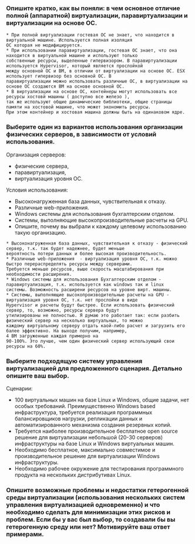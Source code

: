 ### Опишите кратко, как вы поняли: в чем основное отличие полной (аппаратной) виртуализации, паравиртуализации и виртуализации на основе ОС.
```
* При полной виртуализации гостевая ОС не знает, что находится в виртуальной машине. Используется полная изоляция 
ОС которая не модифицируется.
* При использовании паравиртуализации, гостевая ОС знает, что она находится в виртуальной машине и используют только 
собственные ресурсы, выделенные гипервизором. В паравиртуализации используется Hypervisor, который является прослойкой 
между основной ОС и ВМ, в отличии от виртуализации на основе ОС. ESX использует гипервизор без основной ОС. В 
паравиртуализации можно использовать различные ОС, в виртуализации на основе ОС создаются ВМ на основе основной ОС.
* В виртуализации на основе ОС, контейнеры могут использовать все ресурсы хостовй машины ( доступно все железо ),
так же используют общие динамические библиотеки, общие страницы  памяти на хостовой машине, что может экономить ресурсы.
При этом контейнер и хостовая машина должны быть на одинаковом ядре.
```
### Выберите один из вариантов использования организации физических серверов, в зависимости от условий использования.

Организация серверов:
* физические сервера,
* паравиртуализация,
* виртуализация уровня ОС.

Условия использования:
* Высоконагруженная база данных, чувствительная к отказу.
* Различные web-приложения.
* Windows системы для использования бухгалтерским отделом.
* Системы, выполняющие высокопроизводительные расчеты на GPU.
* Опишите, почему вы выбрали к каждому целевому использованию такую организацию.
```
* Высоконагруженная база данных, чувствительная к отказу - физический сервер, т.к. так будет надежнее, будет меньше 
вероятность потери данных и более высокая производительность.
* Различные web-приложения	- виртуализация уровня ОС, т.к. можно быстро перераспределять ресурсы между серверами. 
Требуется меньше ресурсов, выше скорость масштабирования при необходимости расширения.
* Windows системы для использования Бухгалтерским отделом - паравиртуализация, т.к. используется как windows так и linux
системы. Возможность расширени ресурсов на уровне вирт. машины. 
* Системы, выполняющие высокопроизводительные расчеты на GPU - виртуализация уровня ОС, т.к. нет прослойки в виде 
Hypervisor и расчеты будут быстрее. Если использовать физический сервер, то, возможно, ресурсы сервера будут 
утилизированы не полностью. Я думаю это работает так: если разбить физический сервер на несколько виртуальных, то можно 
каждому виртуальному серверу отдать каой-либо расчет и загрузить его балее эффективно. На выходе получим, например, 
4 ВМ загруженные каждая примерно на 
90-100%. Это лучше, чем один физический сервер использующий свои ресурсы на 60%.
```
### Выберите подходящую систему управления виртуализацией для предложенного сценария. Детально опишите ваш выбор.

Сценарии:

* 100 виртуальных машин на базе Linux и Windows, общие задачи, нет особых требований. Преимущественно Windows based 
инфраструктура, требуется реализация программных балансировщиков нагрузки, репликации данных и автоматизированного 
механизма создания резервных копий.
* Требуется наиболее производительное бесплатное open source решение для виртуализации небольшой (20-30 серверов) 
инфраструктуры на базе Linux и Windows виртуальных машин.
* Необходимо бесплатное, максимально совместимое и производительное решение для виртуализации Windows инфраструктуры.
* Необходимо рабочее окружение для тестирования программного продукта на нескольких дистрибутивах Linux.

### Опишите возможные проблемы и недостатки гетерогенной среды виртуализации (использования нескольких систем управления виртуализацией одновременно) и что необходимо сделать для минимизации этих рисков и проблем. Если бы у вас был выбор, то создавали бы вы гетерогенную среду или нет? Мотивируйте ваш ответ примерами.